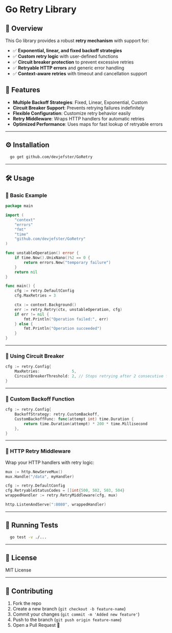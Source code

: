 
# Go Retry Library

## 📌 Overview

This Go library provides a robust **retry mechanism** with support for:

-   ✅ **Exponential, linear, and fixed backoff strategies**
-   ✅ **Custom retry logic** with user-defined functions
-   ✅ **Circuit breaker protection** to prevent excessive retries
-   ✅ **Retryable HTTP errors** and generic error handling
-   ✅ **Context-aware retries** with timeout and cancellation support

## 🚀 Features

-   **Multiple Backoff Strategies**: Fixed, Linear, Exponential, Custom
-   **Circuit Breaker Support**: Prevents retrying failures indefinitely
-   **Flexible Configuration**: Customize retry behavior easily
-   **Retry Middleware**: Wraps HTTP handlers for automatic retries
-   **Optimized Performance**: Uses maps for fast lookup of retryable errors

----------

## ⚙ Installation

```sh
  go get github.com/devjefster/GoRetry

```

----------

## 🛠 Usage

### 🔹 Basic Example

```go
package main

import (
	"context"
	"errors"
	"fmt"
	"time"
	"github.com/devjefster/GoRetry"
)

func unstableOperation() error {
	if time.Now().UnixNano()%2 == 0 {
		return errors.New("temporary failure")
	}
	return nil
}

func main() {
	cfg := retry.DefaultConfig
	cfg.MaxRetries = 3

	ctx := context.Background()
	err := retry.Retry(ctx, unstableOperation, cfg)
	if err != nil {
		fmt.Println("Operation failed:", err)
	} else {
		fmt.Println("Operation succeeded")
	}
}

```

----------

### 🔹 Using Circuit Breaker

```go
cfg := retry.Config{
	MaxRetries:              5,
	CircuitBreakerThreshold: 2, // Stops retrying after 2 consecutive failures
}

```

----------

### 🔹 Custom Backoff Function

```go
cfg := retry.Config{
	BackoffStrategy: retry.CustomBackoff,
	CustomBackoffFunc: func(attempt int) time.Duration {
		return time.Duration(attempt) * 200 * time.Millisecond
	},
}

```

----------

### 🔹 HTTP Retry Middleware

Wrap your HTTP handlers with retry logic:

```go
mux := http.NewServeMux()
mux.Handle("/data", myHandler)

cfg := retry.DefaultConfig
cfg.RetryableStatusCodes = []int{500, 502, 503, 504}
wrappedHandler := retry.RetryMiddleware(cfg, mux)

http.ListenAndServe(":8080", wrappedHandler)

```

----------

## 🧪 Running Tests

```sh
  go test -v ./...

```

----------

## 📜 License

MIT License

----------

## 🤝 Contributing

1.  Fork the repo
2.  Create a new branch (`git checkout -b feature-name`)
3.  Commit your changes (`git commit -m 'Added new feature'`)
4.  Push to the branch (`git push origin feature-name`)
5.  Open a Pull Request 🎉
